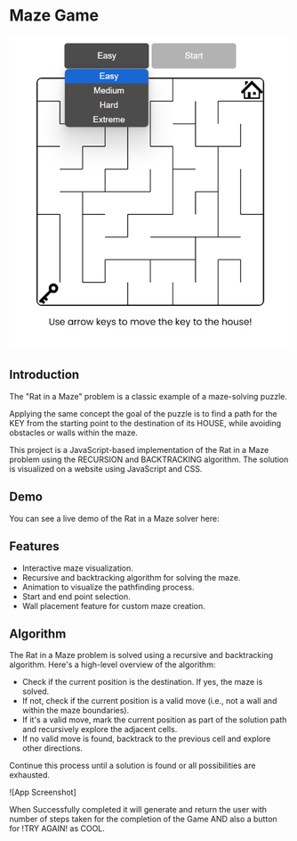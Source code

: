 
# Maze Game

![App Screenshot](m.png)

## Introduction

The "Rat in a Maze" problem is a classic example of a maze-solving puzzle. 

Applying the same concept the goal of the puzzle is to find a path for the KEY from the starting point to the destination of its HOUSE, while avoiding obstacles or walls within the maze. 

This project is a JavaScript-based implementation of the Rat in a Maze problem using the RECURSION and BACKTRACKING algorithm. The solution is visualized on a website using JavaScript and CSS.

## Demo
You can see a live demo of the Rat in a Maze solver here: 


## Features

- Interactive maze visualization.
- Recursive and backtracking algorithm for solving the maze.
- Animation to visualize the pathfinding process.
- Start and end point selection.
- Wall placement feature for custom maze creation.

## Algorithm

The Rat in a Maze problem is solved using a recursive and backtracking algorithm. Here's a high-level overview of the algorithm:

- Check if the current position is the destination. If yes, the maze is solved.
- If not, check if the current position is a valid move (i.e., not a wall and within the maze boundaries).
- If it's a valid move, mark the current position as part of the solution path and recursively explore the adjacent cells.
- If no valid move is found, backtrack to the previous cell and explore other directions.

Continue this process until a solution is found or all possibilities are exhausted.


![App Screenshot]

When Successfully completed it will generate and return the user with number of steps taken for the completion of the Game AND also a button for !TRY AGAIN! as COOL.
